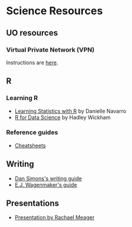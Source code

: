 # Science Resources

## UO resources

### Virtual Private Network (VPN)

Instructions are [here](https://casit.uoregon.edu/faq/distance-work/cisco-vpn).

## R

### Learning R 

* [Learning Statistics with R](http://learningstatisticswithr-bookdown.netlify.com) by Danielle Navarro
* [R for Data Science](http://r4ds.had.co.nz) by Hadley Wickham

### Reference guides

* [Cheatsheets](https://www.rstudio.com/resources/cheatsheets/)

## Writing

* [Dan Simons's writing guide](http://www.dansimons.com/resources/writing_tips.html)
* [E.J. Wagenmaker's guide](http://www.ejwagenmakers.com/2009/TeachingTipsWriting.pdf)

## Presentations

* [Presentation by Rachael Meager](https://mfr.osf.io/render?url=https%3A%2F%2Fosf.io%2Fd8wm9%2Fdownload)
